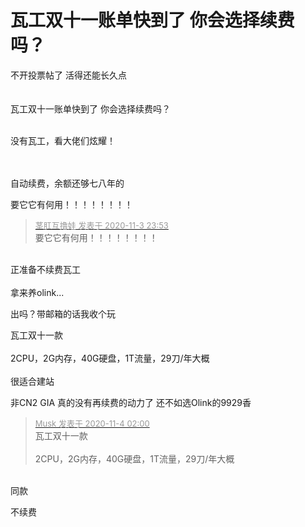 # 瓦工双十一账单快到了 你会选择续费吗？


不开投票帖了 活得还能长久点<br />
<br />
<img id="aimg_pwwMO" onclick="zoom(this, this.src, 0, 0, 0)" class="zoom" src="static/image/hrline/line3.png" onmouseover="img_onmouseoverfunc(this)" onload="thumbImg(this)" border="0" alt="" /><br />
<br />
瓦工双十一账单快到了 你会选择续费吗？<br />
<br />


没有瓦工，看大佬们炫耀！<br />
<br />
<img src="static/image/smiley/default/time.gif" smilieid="15" border="0" alt="" /><img src="static/image/smiley/default/time.gif" smilieid="15" border="0" alt="" /><img src="static/image/smiley/default/time.gif" smilieid="15" border="0" alt="" />

<br />
自动续费，余额还够七八年的

要它它有何用！！！！！！！！

<div class="quote"><blockquote><font size="2"><a href="https://www.hostloc.com/forum.php?mod=redirect&amp;goto=findpost&amp;pid=9399068&amp;ptid=762101" target="_blank"><font color="#999999">茎肛互撸娃 发表于 2020-11-3 23:53</font></a></font><br />
要它它有何用！！！！！！！！</blockquote></div><br />
正准备不续费瓦工<br />
<br />
拿来养olink...

出吗？带邮箱的话我收个玩

瓦工双十一款<br />
<br />
2CPU，2G内存，40G硬盘，1T流量，29刀/年大概<br />
<br />
很适合建站

非CN2 GIA 真的没有再续费的动力了 还不如选Olink的9929香<img id="aimg_qIdXz" onclick="zoom(this, this.src, 0, 0, 0)" class="zoom" src="https://cdn.jsdelivr.net/gh/hishis/forum-master/public/images/patch.gif" onmouseover="img_onmouseoverfunc(this)" onload="thumbImg(this)" border="0" alt="" />

<div class="quote"><blockquote><font size="2"><a href="https://www.hostloc.com/forum.php?mod=redirect&amp;goto=findpost&amp;pid=9399244&amp;ptid=762101" target="_blank"><font color="#999999">Musk 发表于 2020-11-4 02:00</font></a></font><br />
瓦工双十一款<br />
<br />
2CPU，2G内存，40G硬盘，1T流量，29刀/年大概</blockquote></div><br />
同款

不续费
